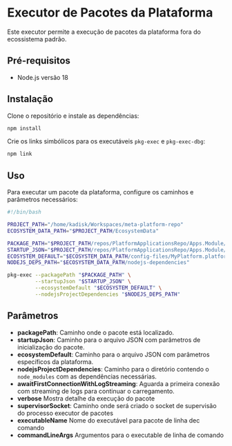# Executor de Pacotes da Plataforma

Este executor permite a execução de pacotes da plataforma fora do ecossistema padrão.

## Pré-requisitos
- Node.js versão 18

## Instalação

Clone o repositório e instale as dependências:

```bash
npm install
```

Crie os links simbólicos para os executáveis `pkg-exec` e `pkg-exec-dbg`:

```bash
npm link
```

## Uso

Para executar um pacote da plataforma, configure os caminhos e parâmetros necessários:

```bash
#!/bin/bash

PROJECT_PATH="/home/kadisk/Workspaces/meta-platform-repo"
ECOSYSTEM_DATA_PATH="$PROJECT_PATH/EcosystemData"

PACKAGE_PATH="$PROJECT_PATH/repos/PlatformApplicationsRepo/Apps.Module/Tools.layer/APIDesigner.group/api-designer.webapp"
STARTUP_JSON="$PROJECT_PATH/repos/PlatformApplicationsRepo/Apps.Module/Tools.layer/APIDesigner.group/api-designer.webapp/metadata/startup-params.json"
ECOSYSTEM_DEFAULT="$ECOSYSTEM_DATA_PATH/config-files/MyPlatform.platform-params.json"
NODEJS_DEPS_PATH="$ECOSYSTEM_DATA_PATH/nodejs-dependencies"

pkg-exec --packagePath "$PACKAGE_PATH" \
         --startupJson "$STARTUP_JSON" \
         --ecosystemDefault "$ECOSYSTEM_DEFAULT" \
         --nodejsProjectDependencies "$NODEJS_DEPS_PATH"
```

## Parâmetros

- **packagePath**: Caminho onde o pacote está localizado.
- **startupJson**: Caminho para o arquivo JSON com parâmetros de inicialização do pacote.
- **ecosystemDefault**: Caminho para o arquivo JSON com parâmetros específicos da plataforma.
- **nodejsProjectDependencies**: Caminho para o diretório contendo o `node_modules` com as dependências necessárias.
- **awaitFirstConnectionWithLogStreaming**: Aguarda a primeira conexão com streaming de logs para continuar o carregamento.
- **verbose** Mostra detalhe da execução do pacote
- **supervisorSocket**: Caminho onde será criado o socket de supervisão do processo executor de pacotes
- **executableName** Nome do executável para pacote de linha dec comando
- **commandLineArgs** Argumentos para o executable de linha de comando